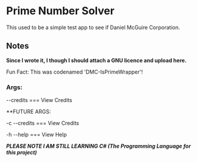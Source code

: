 # Prime Number Solver

This used to be a simple test app to see if Daniel McGuire Corporation.
## Notes
**Since I wrote it, I though I should attach a GNU licence and upload here.**

Fun Fact: This was codenamed 'DMC-IsPrimeWrapper'!


### Args:
--credits === View Credits

**FUTURE ARGS:

-c --credits === View Credits

-h --help === View Help

***PLEASE NOTE I AM STILL LEARNING C# (The Programming Language for this project)***

